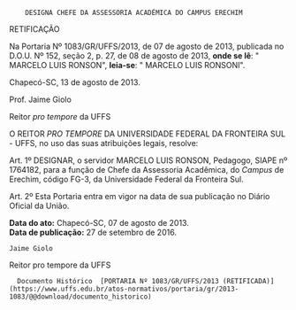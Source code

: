         DESIGNA CHEFE DA ASSESSORIA ACADÊMICA DO CAMPUS ERECHIM  

RETIFICAÇÃO

 Na Portaria Nº 1083/GR/UFFS/2013, de 07 de agosto de 2013, publicada no D.O.U. Nº 152, seção 2, p. 27, de 08 de agosto de 2013, **onde se lê**: " MARCELO LUIS RONSON", **leia-se**: " MARCELO LUIS RONSONI".

 Chapecó-SC, 13 de agosto de 2013.

 Prof. Jaime Giolo

 Reitor *pro tempore* da UFFS

 O REITOR *PRO TEMPORE* DA UNIVERSIDADE FEDERAL DA FRONTEIRA SUL - UFFS, no uso das suas atribuições legais, resolve:

 Art. 1º DESIGNAR, o servidor MARCELO LUIS RONSON, Pedagogo, SIAPE nº 1764182, para a função de Chefe da Assessoria Acadêmica, do *Campus* de Erechim, código FG-3, da Universidade Federal da Fronteira Sul.

 Art. 2º Esta Portaria entra em vigor na data de sua publicação no Diário Oficial da União.

  

   **Data do ato:** Chapecó-SC, 07 de agosto de 2013.   
 **Data de publicação:**  27 de setembro de 2016. 

    Jaime Giolo    
 Reitor pro tempore da UFFS 

      Documento Histórico  [PORTARIA Nº 1083/GR/UFFS/2013 (RETIFICADA)](https://www.uffs.edu.br/atos-normativos/portaria/gr/2013-1083/@@download/documento_historico)     
      